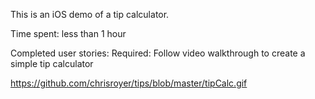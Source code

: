 
This is an iOS demo of a tip calculator.

Time spent: less than 1 hour

Completed user stories:
Required: Follow video walkthrough to create a simple tip calculator

https://github.com/chrisroyer/tips/blob/master/tipCalc.gif
